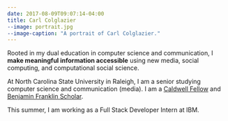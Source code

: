 ```yaml
---
date: 2017-08-09T09:07:14-04:00
title: Carl Colglazier
--image: portrait.jpg
--image-caption: "A portrait of Carl Colglazier."
---
```


Rooted in my dual education in computer science and
communication, I **make meaningful information
accessible** using new media, social computing, and
computational social science.

At North Carolina State University in Raleigh, I am a senior studying
computer science and communication (media). I am
a [Caldwell Fellow][caldwell] and [Benjamin Franklin Scholar][bfs].

This summer, I am working as a Full Stack Developer Intern at IBM.

[caldwell]: https://caldwellfellows.ncsu.edu/ "NC State Alumni Association - Caldwell Fellows"

[bfs]: https://ids.chass.ncsu.edu/dual/franklin.php "Benjamin Franklin Scholars FAQ - Interdisciplinary Studies - NC State"
